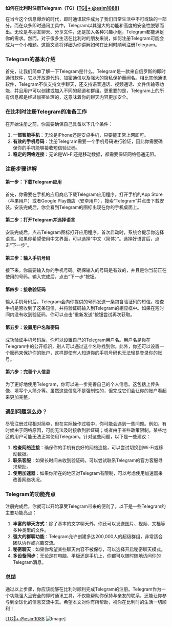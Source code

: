 **如何在比利时注册Telegram（TG）[[TG💪+ @esim1088](https://t.me/s/esim1088)]**

在当今这个信息爆炸的时代，即时通讯软件成为了我们日常生活中不可或缺的一部分。而在众多即时通讯工具中，Telegram以其强大的功能和高度的安全性脱颖而出。无论是与朋友聊天、分享文件，还是加入各种兴趣小组，Telegram都能满足你的需求。然而，对于很多生活在比利时的朋友来说，如何注册Telegram可能会成为一个小难题。这篇文章将详细为你讲解如何在比利时顺利注册Telegram。

### Telegram的基本介绍

首先，让我们简单了解一下Telegram是什么。Telegram是一款来自俄罗斯的即时通讯软件，它以开放源代码、加密通信以及强大的隐私保护而闻名。相比其他通讯软件，Telegram不仅支持文字聊天，还支持语音通话、视频通话、文件传输等功能，并且用户可以创建或加入不同的频道和群组。更重要的是，Telegram上的所有信息都是经过加密处理的，这意味着你的聊天内容更加安全。

### 在比利时注册Telegram的准备工作

在开始注册之前，你需要确保自己具备以下几个条件：

1. **一部智能手机**：无论是iPhone还是安卓手机，只要能正常上网即可。
2. **有效的手机号码**：注册Telegram需要一个手机号码进行验证，因此你需要确保你的手机能够接收短信验证码。
3. **稳定的网络连接**：无论是Wi-Fi还是移动数据，都需要保证网络畅通无阻。

### 注册步骤详解

#### 第一步：下载Telegram应用

首先，你需要在手机的应用商店下载Telegram应用程序。打开手机的App Store（苹果用户）或者Google Play商店（安卓用户），搜索“Telegram”并点击下载安装。安装完成后，你会看到Telegram的图标出现在你的手机桌面上。

#### 第二步：打开Telegram并选择语言

安装完成后，点击Telegram图标打开应用程序。首次启动时，系统会提示你选择语言。如果你希望使用中文界面，可以选择“中文（简体）”。选择好语言后，点击“下一步”。

#### 第三步：输入手机号码

接下来，你需要输入你的手机号码。确保输入的号码是有效的，并且是你当前正在使用的号码。输入完成后，点击“下一步”按钮。

#### 第四步：接收验证码

输入手机号码后，Telegram会向你提供的号码发送一条包含验证码的短信。检查手机是否收到了这条短信，并将验证码输入到Telegram的相应框中。如果在短时间内没有收到验证码，你可以点击“重新发送”按钮尝试再次获取。

#### 第五步：设置用户名和密码

成功验证手机号码后，你可以设置自己的Telegram用户名。用户名是你在Telegram中的公开标识，别人可以通过这个名称找到你。此外，你还可以设置一个密码来保护你的账户，这样即使有人知道你的手机号码也无法轻易登录你的账号。

#### 第六步：完善个人信息

为了更好地使用Telegram，你可以进一步完善自己的个人信息。这包括上传头像、填写个人简介等。虽然这些信息不是强制性的，但完成它们会让你的账户看起来更加完整。

### 遇到问题怎么办？

尽管注册过程相对简单，但在实际操作过程中，你可能会遇到一些问题。例如，有时候由于网络原因，可能无法及时接收到验证码；或者由于某些政策限制，某些地区的用户可能无法正常使用Telegram。针对这些问题，以下是一些建议：

1. **检查网络连接**：确保你的手机有良好的网络连接，可以尝试切换到Wi-Fi或移动数据。
2. **联系客服**：如果长时间未收到验证码，可以尝试联系Telegram的官方客服寻求帮助。
3. **使用加速器**：如果你所在的地区对Telegram有限制，可以考虑使用加速器来改善网络状况。

### Telegram的功能亮点

注册完成后，你就可以开始享受Telegram带来的便利了。以下是一些Telegram的主要功能亮点：

1. **丰富的聊天方式**：除了基本的文字聊天外，你还可以发送图片、视频、文档等多种类型的文件。
2. **强大的群聊功能**：Telegram允许创建多达200,000人的超级群组，非常适合团队协作或兴趣交流。
3. **秘密聊天**：如果你希望某些聊天内容不被保存，可以选择开启秘密聊天模式。
4. **多设备同步**：无论是在电脑、平板还是手机上，你都可以随时随地访问你的Telegram消息。

### 总结

通过以上步骤，你应该能够在比利时顺利完成Telegram的注册。Telegram作为一个功能强大且安全的即时通讯工具，不仅能帮助你保持与亲友的联系，还能让你参与到全球化的信息交流中去。希望本文对你有所帮助，祝你在比利时的生活一切顺利！

[[TG💪+ @esim1088](https://t.me/s/esim1088) ![Image](https://i.postimg.cc/4NQfJmqS/Snipaste-2025-05-13-00-14-12.png)]